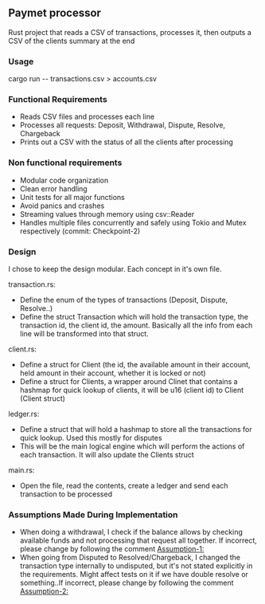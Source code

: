 ## Paymet processor

Rust project that reads a CSV of transactions, processes it, then outputs a CSV of the clients summary at the end

### Usage

cargo run -- transactions.csv > accounts.csv

### Functional Requirements
* Reads CSV files and processes each line
* Processes all requests: Deposit, Withdrawal, Dispute, Resolve, Chargeback
* Prints out a CSV with the status of all the clients after processing

### Non functional requirements
* Modular code organization
* Clean error handling
* Unit tests for all major functions
* Avoid panics and crashes
* Streaming values through memory using csv::Reader
* Handles multiple files concurrently and safely using Tokio and Mutex respectively (commit: Checkpoint-2)

### Design

I chose to keep the design modular. Each concept in it's own file.

transaction.rs:
* Define the enum of the types of transactions (Deposit, Dispute, Resolve..)
* Define the struct Transaction which will hold the transaction type, the transaction id, the client id, the amount. Basically all the info from each line will be transformed into that struct.

client.rs:
* Define a struct for Client (the id, the available amount in their account, held amount in their account, whether it is locked or not)
* Define a struct for Clients, a wrapper around Clinet that contains a hashmap for quick lookup of clients, it will be u16 (client id) to Client (Client struct)

ledger.rs:
* Define a struct that will hold a hashmap to store all the transactions for quick lookup. Used this mostly for disputes
* This will be the main logical engine which will perform the actions of each transaction. It will also update the Clients struct

main.rs:
* Open the file, read the contents, create a ledger and send each transaction to be processed

### Assumptions Made During Implementation

* When doing a withdrawal, I check if the balance allows by checking available funds and not processing that request all together. If incorrect, please change by following the comment <Assumption-1:> 
* When going from Disputed to Resolved/Chargeback, I changed the transaction type internally to undisputed, but it's not stated explicitly in the requirements. Might affect tests on it if we have double resolve or something..If incorrect, please change by following the comment <Assumption-2:> 
